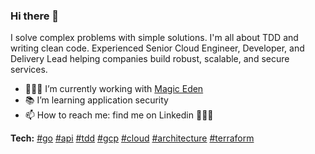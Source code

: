 ### Hi there 👋

I solve complex problems with simple solutions. I'm all about TDD and writing clean code. Experienced Senior Cloud Engineer, Developer, and Delivery Lead helping companies build robust, scalable, and secure services.

- 👨🏻‍💻 I’m currently working with [Magic Eden](https://magiceden.io)
- 📚 I’m learning application security
- 📫 How to reach me: find me on Linkedin 🤷🏻‍♂️

**Tech:** [#go]() [#api]() [#tdd]() [#gcp]() [#cloud]() [#architecture]() [#terraform]()
